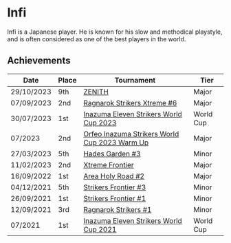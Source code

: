 # Infi

Infi is a Japanese player. 
He is known for his slow and methodical playstyle, and is often considered as one of the best players in the world.

## Achievements

| Date | Place | Tournament | Tier |
| - | - | - | - |
| 29/10/2023 | 9th | [ZENITH](../../tournaments/misc/zenith1.md) | Major |
| 07/09/2023 | 2nd | [Ragnarok Strikers Xtreme #6](../../tournaments/ragna/ragnax6.md) | Major |
| 30/07/2023 | 1st | [Inazuma Eleven Strikers World Cup 2023](/tournaments/worldcup23.md) | World Cup |
| 07/2023 | 2nd | [Orfeo Inazuma Strikers World Cup 2023 Warm Up](../../tournaments/misc/orfeowc.md) | Major |
| 27/03/2023 | 5th | [Hades Garden #3](../../tournaments/hg/hg3.md) | Minor |
| 11/02/2023 | 2nd | [Xtreme Frontier](../../tournaments/sf/xf.md) | Major |
| 16/09/2022 | 1st | [Area Holy Road #2](../../tournaments/misc/holyroad2.md) | Major |
| 04/12/2021 | 5th | [Strikers Frontier #3](../../tournaments/sf/sf3.md) | Minor |
| 26/09/2021 | 1st | [Strikers Frontier #1](../../tournaments/sf/sf1.md) | Minor |
| 12/09/2021 | 3rd | [Ragnarok Strikers #1](../../tournaments/ragna/ragna1.md) | Minor |
| 07/2021 | 1st | [Inazuma Eleven Strikers World Cup 2021](../../tournaments/worldcup21.md) | World Cup |
